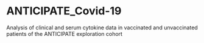 # ANTICIPATE_Covid-19
Analysis of clinical and serum cytokine data in vaccinated and unvaccinated patients of the ANTICIPATE exploration cohort
